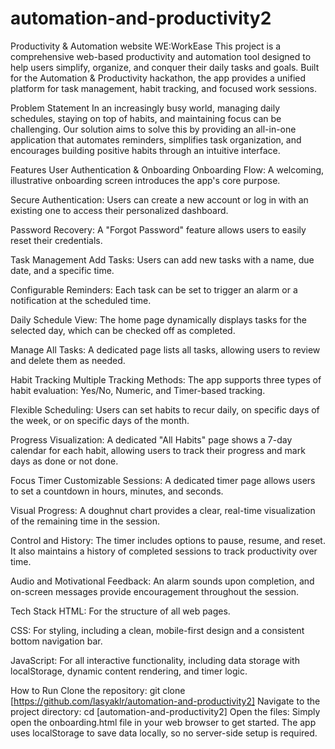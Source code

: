 # automation-and-productivity2
Productivity & Automation website
WE:WorkEase
This project is a comprehensive web-based productivity and automation tool designed to help users simplify, organize, and conquer their daily tasks and goals. Built for the Automation & Productivity hackathon, the app provides a unified platform for task management, habit tracking, and focused work sessions.

Problem Statement
In an increasingly busy world, managing daily schedules, staying on top of habits, and maintaining focus can be challenging. Our solution aims to solve this by providing an all-in-one application that automates reminders, simplifies task organization, and encourages building positive habits through an intuitive interface.

Features
User Authentication & Onboarding
Onboarding Flow: A welcoming, illustrative onboarding screen introduces the app's core purpose.

Secure Authentication: Users can create a new account or log in with an existing one to access their personalized dashboard.

Password Recovery: A "Forgot Password" feature allows users to easily reset their credentials.

Task Management
Add Tasks: Users can add new tasks with a name, due date, and a specific time.

Configurable Reminders: Each task can be set to trigger an alarm or a notification at the scheduled time.

Daily Schedule View: The home page dynamically displays tasks for the selected day, which can be checked off as completed.

Manage All Tasks: A dedicated page lists all tasks, allowing users to review and delete them as needed.

Habit Tracking
Multiple Tracking Methods: The app supports three types of habit evaluation: Yes/No, Numeric, and Timer-based tracking.

Flexible Scheduling: Users can set habits to recur daily, on specific days of the week, or on specific days of the month.

Progress Visualization: A dedicated "All Habits" page shows a 7-day calendar for each habit, allowing users to track their progress and mark days as done or not done.

Focus Timer
Customizable Sessions: A dedicated timer page allows users to set a countdown in hours, minutes, and seconds.

Visual Progress: A doughnut chart provides a clear, real-time visualization of the remaining time in the session.

Control and History: The timer includes options to pause, resume, and reset. It also maintains a history of completed sessions to track productivity over time.

Audio and Motivational Feedback: An alarm sounds upon completion, and on-screen messages provide encouragement throughout the session.

Tech Stack
HTML: For the structure of all web pages.

CSS: For styling, including a clean, mobile-first design and a consistent bottom navigation bar.

JavaScript: For all interactive functionality, including data storage with localStorage, dynamic content rendering, and timer logic.

How to Run
Clone the repository:
git clone [https://github.com/lasyaklr/automation-and-productivity2]
Navigate to the project directory:
cd [automation-and-productivity2]
Open the files:
Simply open the onboarding.html file in your web browser to get started. The app uses localStorage to save data locally, so no server-side setup is required.
